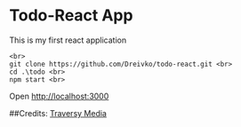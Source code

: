 # Todo-React App
This is my first react application

```
<br>
git clone https://github.com/Dreivko/todo-react.git <br>
cd .\todo <br>
npm start <br>
```

Open [http://localhost:3000](http://localhost:3000)

##Credits:
[Traversy Media](https://www.youtube.com/watch?v=sBws8MSXN7A)


